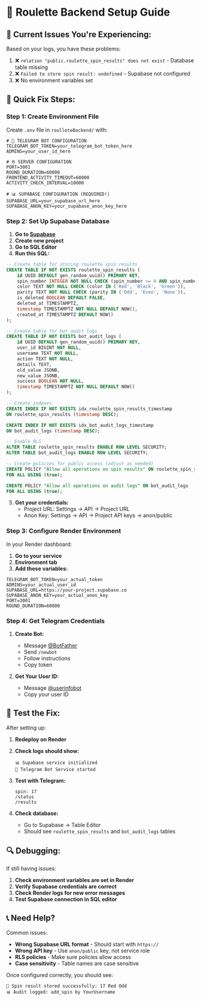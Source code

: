 # 🎰 Roulette Backend Setup Guide

## 🚨 **Current Issues You're Experiencing:**

Based on your logs, you have these problems:
1. ❌ `relation "public.roulette_spin_results" does not exist` - Database table missing
2. ❌ `Failed to store spin result: undefined` - Supabase not configured
3. ❌ No environment variables set

## 🔧 **Quick Fix Steps:**

### **Step 1: Create Environment File**
Create `.env` file in `roulleteBackend/` with:

```env
# 🤖 TELEGRAM BOT CONFIGURATION
TELEGRAM_BOT_TOKEN=your_telegram_bot_token_here
ADMINS=your_user_id_here

# 🌐 SERVER CONFIGURATION  
PORT=3001
ROUND_DURATION=60000
FRONTEND_ACTIVITY_TIMEOUT=60000
ACTIVITY_CHECK_INTERVAL=10000

# 📊 SUPABASE CONFIGURATION (REQUIRED!)
SUPABASE_URL=your_supabase_url_here
SUPABASE_ANON_KEY=your_supabase_anon_key_here
```

### **Step 2: Set Up Supabase Database**

1. **Go to [Supabase](https://supabase.com)**
2. **Create new project**
3. **Go to SQL Editor**
4. **Run this SQL:**

```sql
-- Create table for storing roulette spin results
CREATE TABLE IF NOT EXISTS roulette_spin_results (
    id UUID DEFAULT gen_random_uuid() PRIMARY KEY,
    spin_number INTEGER NOT NULL CHECK (spin_number >= 0 AND spin_number <= 36),
    color TEXT NOT NULL CHECK (color IN ('Red', 'Black', 'Green')),
    parity TEXT NOT NULL CHECK (parity IN ('Odd', 'Even', 'None')),
    is_deleted BOOLEAN DEFAULT FALSE,
    deleted_at TIMESTAMPTZ,
    timestamp TIMESTAMPTZ NOT NULL DEFAULT NOW(),
    created_at TIMESTAMPTZ DEFAULT NOW()
);

-- Create table for bot audit logs
CREATE TABLE IF NOT EXISTS bot_audit_logs (
    id UUID DEFAULT gen_random_uuid() PRIMARY KEY,
    user_id BIGINT NOT NULL,
    username TEXT NOT NULL,
    action TEXT NOT NULL,
    details TEXT,
    old_value JSONB,
    new_value JSONB,
    success BOOLEAN NOT NULL,
    timestamp TIMESTAMPTZ NOT NULL DEFAULT NOW()
);

-- Create indexes
CREATE INDEX IF NOT EXISTS idx_roulette_spin_results_timestamp 
ON roulette_spin_results (timestamp DESC);

CREATE INDEX IF NOT EXISTS idx_bot_audit_logs_timestamp 
ON bot_audit_logs (timestamp DESC);

-- Enable RLS
ALTER TABLE roulette_spin_results ENABLE ROW LEVEL SECURITY;
ALTER TABLE bot_audit_logs ENABLE ROW LEVEL SECURITY;

-- Create policies for public access (adjust as needed)
CREATE POLICY "Allow all operations on spin results" ON roulette_spin_results
FOR ALL USING (true);

CREATE POLICY "Allow all operations on audit logs" ON bot_audit_logs
FOR ALL USING (true);
```

5. **Get your credentials:**
   - Project URL: Settings → API → Project URL
   - Anon Key: Settings → API → Project API keys → anon/public

### **Step 3: Configure Render Environment**

In your Render dashboard:
1. **Go to your service**
2. **Environment tab**
3. **Add these variables:**

```
TELEGRAM_BOT_TOKEN=your_actual_token
ADMINS=your_actual_user_id
SUPABASE_URL=https://your-project.supabase.co
SUPABASE_ANON_KEY=your_actual_anon_key
PORT=3001
ROUND_DURATION=60000
```

### **Step 4: Get Telegram Credentials**

1. **Create Bot:**
   - Message [@BotFather](https://t.me/BotFather)
   - Send `/newbot`
   - Follow instructions
   - Copy token

2. **Get Your User ID:**
   - Message [@userinfobot](https://t.me/userinfobot)
   - Copy your user ID

## 🧪 **Test the Fix:**

After setting up:

1. **Redeploy on Render**
2. **Check logs should show:**
   ```
   📊 Supabase service initialized
   🤖 Telegram Bot Service started
   ```

3. **Test with Telegram:**
   ```
   spin: 17
   /status
   /results
   ```

4. **Check database:**
   - Go to Supabase → Table Editor
   - Should see `roulette_spin_results` and `bot_audit_logs` tables

## 🔍 **Debugging:**

If still having issues:

1. **Check environment variables are set in Render**
2. **Verify Supabase credentials are correct**
3. **Check Render logs for new error messages**
4. **Test Supabase connection in SQL editor**

## 📞 **Need Help?**

Common issues:
- **Wrong Supabase URL format** - Should start with `https://`
- **Wrong API key** - Use `anon/public` key, not service role
- **RLS policies** - Make sure policies allow access
- **Case sensitivity** - Table names are case sensitive

Once configured correctly, you should see:
```
🎰 Spin result stored successfully: 17 Red Odd
📊 Audit logged: add_spin by YourUsername
``` 
